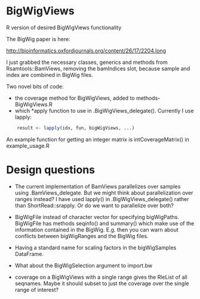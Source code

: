 BigWigViews
===========

R version of desired BigWigViews functionality

The BigWig paper is here:

http://bioinformatics.oxfordjournals.org/content/26/17/2204.long

I just grabbed the necessary classes, generics and methods from Rsamtools::BamViews, removing the bamIndices slot, because sample and index are combined in BigWig files.

Two novel bits of code:

- the coverage method for BigWigViews, added to methods-BigWigViews.R
- which *apply function to use in .BigWigViews_delegate(). Currently I use lapply:

```R
    result <- lapply(idx, fun, bigWigViews, ...)
```

An example function for getting an integer matrix is intCoverageMatrix() in example_usage.R

# Design questions

- The current implementation of BamViews parallelizes over samples using .BamViews_delegate. But we might think about parallelization over ranges instead? I have used lapply() in .BigWigViews_delegate() rather than ShortRead::srapply. Or do we want to parallelize over both?

- BigWigFile instead of character vector for specifying bigWigPaths. BigWigFile has methods seqinfo() and summary() which make use of the information contained in the BigWig. E.g. then you can warn about conflicts between bigWigRanges and the BigWig files.

- Having a standard name for scaling factors in the bigWigSamples DataFrame.

- What about the BigWigSelection argument to import.bw

- coverage on a BigWigViews with a single range gives the RleList of all seqnames. Maybe it should subset to just the coverage over the single range of interest?

